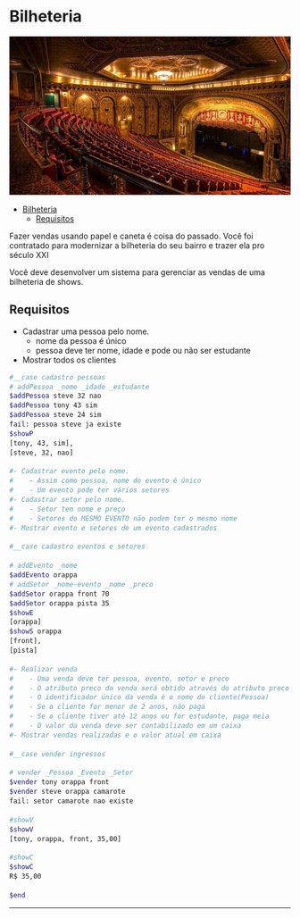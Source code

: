 # Bilheteria
![](figura.jpg)

<!--TOC_BEGIN-->
- [Bilheteria](#bilheteria)
  - [Requisitos](#requisitos)

<!--TOC_END-->

Fazer vendas usando papel e caneta é coisa do passado. Você foi contratado para modernizar a bilheteria do seu bairro e trazer ela pro século XXI

Você deve desenvolver um sistema para gerenciar as vendas de uma bilheteria de shows.


## Requisitos

- Cadastrar uma pessoa pelo nome.
    - nome da pessoa é único
    - pessoa deve ter nome, idade e pode ou não ser estudante
- Mostrar todos os clientes

```sh
#__case cadastro pessoas
# addPessoa _nome _idade _estudante
$addPessoa steve 32 nao
$addPessoa tony 43 sim
$addPessoa steve 24 sim
fail: pessoa steve ja existe
$showP
[tony, 43, sim],
[steve, 32, nao]

#- Cadastrar evento pelo nome.
#    - Assim como pessoa, nome do evento é único
#    - Um evento pode ter vários setores
#- Cadastrar setor pelo nome.
#    - Setor tem nome e preço
#    - Setores do MESMO EVENTO não podem ter o mesmo nome
#- Mostrar evento e setores de um evento cadastrados

#__case cadastro eventos e setores

# addEvento _nome
$addEvento orappa
# addSetor _nome-evento _nome _preco
$addSetor orappa front 70
$addSetor orappa pista 35
$showE
[orappa]
$showS orappa
[front],
[pista]

#- Realizar venda
#    - Uma venda deve ter pessoa, evento, setor e preco
#    - O atributo preco da venda será obtido através do atributo preco do setor
#    - O identificador único da venda é o nome do cliente(Pessoa)
#    - Se o cliente for menor de 2 anos, não paga
#    - Se o cliente tiver até 12 anos ou for estudante, paga meia
#    - O valor da venda deve ser contabilizado em um caixa
#- Mostrar vendas realizadas e o valor atual em caixa

#__case vender ingressos

# vender _Pessoa _Evento _Setor
$vender tony orappa front
$vender steve orappa camarote
fail: setor camarote nao existe

#showV
$showV
[tony, orappa, front, 35,00]

#showC
$showC
R$ 35,00

$end
```
***
